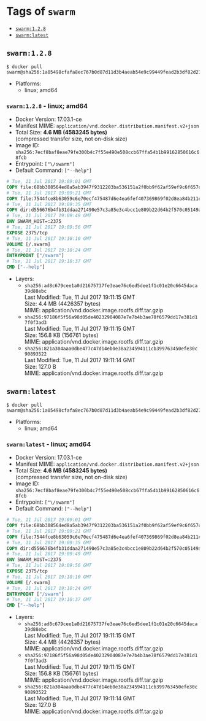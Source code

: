 <!-- THIS FILE IS GENERATED VIA './update-remote.sh' -->

# Tags of `swarm`

-	[`swarm:1.2.8`](#swarm128)
-	[`swarm:latest`](#swarmlatest)

## `swarm:1.2.8`

```console
$ docker pull swarm@sha256:1a05498cfafa8ec767b0d87d11d3b4aeab54e9c99449fead2b3df82d2744d345
```

-	Platforms:
	-	linux; amd64

### `swarm:1.2.8` - linux; amd64

-	Docker Version: 17.03.1-ce
-	Manifest MIME: `application/vnd.docker.distribution.manifest.v2+json`
-	Total Size: **4.6 MB (4583245 bytes)**  
	(compressed transfer size, not on-disk size)
-	Image ID: `sha256:7ecf8baf8eae79fe300b4c7f55e490e508ccb67ffa54b1b99162850616c68fcb`
-	Entrypoint: `["\/swarm"]`
-	Default Command: `["--help"]`

```dockerfile
# Tue, 11 Jul 2017 19:09:01 GMT
COPY file:68bb308564ed8a5ab3947f9312203ba536151a2f0bb9f62af59ef9c6f657cae3 in /swarm 
# Tue, 11 Jul 2017 19:09:21 GMT
COPY file:7544fce8b63059c6e70ecf475487d6e4ea6fef407369869f02d8ea84b211c4de in /etc/ssl/certs/ca-certificates.crt 
# Tue, 11 Jul 2017 19:09:35 GMT
COPY dir:d556676b4fb31ddaa271490e57c3a85e3c4bcc1e809b22d64b2f570c05149a22 in /tmp 
# Tue, 11 Jul 2017 19:09:49 GMT
ENV SWARM_HOST=:2375
# Tue, 11 Jul 2017 19:09:56 GMT
EXPOSE 2375/tcp
# Tue, 11 Jul 2017 19:10:10 GMT
VOLUME [/.swarm]
# Tue, 11 Jul 2017 19:10:24 GMT
ENTRYPOINT ["/swarm"]
# Tue, 11 Jul 2017 19:10:37 GMT
CMD ["--help"]
```

-	Layers:
	-	`sha256:ad8c679cee1a0d21675737fe3eae76c6ed5dee1f1c01e20c6645daca39d88ebc`  
		Last Modified: Tue, 11 Jul 2017 19:11:15 GMT  
		Size: 4.4 MB (4426357 bytes)  
		MIME: application/vnd.docker.image.rootfs.diff.tar.gzip
	-	`sha256:97186f5f56a98d05de40232904087e7e7b4b3ae78f6579dd17e381d17f0f3ad3`  
		Last Modified: Tue, 11 Jul 2017 19:11:15 GMT  
		Size: 156.8 KB (156761 bytes)  
		MIME: application/vnd.docker.image.rootfs.diff.tar.gzip
	-	`sha256:821a304aaa0dbe477c47d14eb0e38a234594111cb399763450efe30c90893522`  
		Last Modified: Tue, 11 Jul 2017 19:11:14 GMT  
		Size: 127.0 B  
		MIME: application/vnd.docker.image.rootfs.diff.tar.gzip

## `swarm:latest`

```console
$ docker pull swarm@sha256:1a05498cfafa8ec767b0d87d11d3b4aeab54e9c99449fead2b3df82d2744d345
```

-	Platforms:
	-	linux; amd64

### `swarm:latest` - linux; amd64

-	Docker Version: 17.03.1-ce
-	Manifest MIME: `application/vnd.docker.distribution.manifest.v2+json`
-	Total Size: **4.6 MB (4583245 bytes)**  
	(compressed transfer size, not on-disk size)
-	Image ID: `sha256:7ecf8baf8eae79fe300b4c7f55e490e508ccb67ffa54b1b99162850616c68fcb`
-	Entrypoint: `["\/swarm"]`
-	Default Command: `["--help"]`

```dockerfile
# Tue, 11 Jul 2017 19:09:01 GMT
COPY file:68bb308564ed8a5ab3947f9312203ba536151a2f0bb9f62af59ef9c6f657cae3 in /swarm 
# Tue, 11 Jul 2017 19:09:21 GMT
COPY file:7544fce8b63059c6e70ecf475487d6e4ea6fef407369869f02d8ea84b211c4de in /etc/ssl/certs/ca-certificates.crt 
# Tue, 11 Jul 2017 19:09:35 GMT
COPY dir:d556676b4fb31ddaa271490e57c3a85e3c4bcc1e809b22d64b2f570c05149a22 in /tmp 
# Tue, 11 Jul 2017 19:09:49 GMT
ENV SWARM_HOST=:2375
# Tue, 11 Jul 2017 19:09:56 GMT
EXPOSE 2375/tcp
# Tue, 11 Jul 2017 19:10:10 GMT
VOLUME [/.swarm]
# Tue, 11 Jul 2017 19:10:24 GMT
ENTRYPOINT ["/swarm"]
# Tue, 11 Jul 2017 19:10:37 GMT
CMD ["--help"]
```

-	Layers:
	-	`sha256:ad8c679cee1a0d21675737fe3eae76c6ed5dee1f1c01e20c6645daca39d88ebc`  
		Last Modified: Tue, 11 Jul 2017 19:11:15 GMT  
		Size: 4.4 MB (4426357 bytes)  
		MIME: application/vnd.docker.image.rootfs.diff.tar.gzip
	-	`sha256:97186f5f56a98d05de40232904087e7e7b4b3ae78f6579dd17e381d17f0f3ad3`  
		Last Modified: Tue, 11 Jul 2017 19:11:15 GMT  
		Size: 156.8 KB (156761 bytes)  
		MIME: application/vnd.docker.image.rootfs.diff.tar.gzip
	-	`sha256:821a304aaa0dbe477c47d14eb0e38a234594111cb399763450efe30c90893522`  
		Last Modified: Tue, 11 Jul 2017 19:11:14 GMT  
		Size: 127.0 B  
		MIME: application/vnd.docker.image.rootfs.diff.tar.gzip

